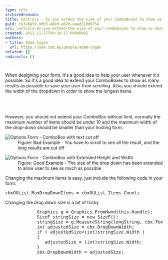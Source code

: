 ```yaml
---
type: rule
archivedreason: 
title: Controls - Do you extend the size of your ComboBoxes to show as many results as possible? (Windows Forms Only)
guid: c632ba59-8d03-48e9-a02b-aaad31dd875e
uri: controls-do-you-extend-the-size-of-your-comboboxes-to-show-as-many-results-as-possible-windows-forms-only
created: 2012-11-27T09:20:17.0000000Z
authors:
- title: Adam Cogan
  url: https://ssw.com.au/people/adam-cogan
related: []
redirects: []

---
```



<p>When designing your form, it's a good idea to help your user whenever it's possible. So it's a good idea to extend your ComboBoxes to show as many results as possible to save your user from scrolling. Also, you should extend the width of the dropdown in order to show the longest items.</p>
<br><excerpt class='endintro'></excerpt><br>
​<div>However, you should not extend your ComboBox without limit, normally the maximum number of items should be under 10 and the maximum width of the drop-down should be smaller than your hosting form.</div>
<dl class="badImage"><dt><img alt="Options Form - ComboBox with text cut off" src="http&#58;//www.ssw.com.au/ssw/Standards/Rules/Images/ComboBox-Size-1.jpg" /></dt>
<dd>Figure&#58; Bad Example - You have to scroll to see all the result, and the long results are cut off</dd></dl>
<dl class="goodImage"><dt><img alt="Options Form - ComboBox with Extended Height and Width" src="http&#58;//www.ssw.com.au/ssw/Standards/Rules/Images/ComboBox-Size-2.jpg" /></dt>
<dd>Figure&#58; Good Example - The size of the drop down has been extended to allow user to see as much as possible</dd></dl>
<div>Changing the maximum items is easy, just include the following code in your form&#58;</div>
<dl class="code"><dt><pre>cbxOUList.MaxDropDownItems = cbxOUList.Items.Count;</pre></dt></dl>
<div>Changing the drop down size is a bit of tricky</div>
<dl class="code"><dt><pre>            Graphics g = Graphics.FromHwnd(this.Handle);
            SizeF stringSize = new SizeF();
            stringSize = g.MeasureString(longString, cbx.Font, 600);
            int adjustedSize = cbx.DropDownWidth;
            if ( adjustedSize&lt;(int)stringSize.Width )
            &#123;
               adjustedSize = (int)stringSize.Width;
            &#125;
            cbx.DropDownWidth = adjustedSize;</pre></dt></dl>



